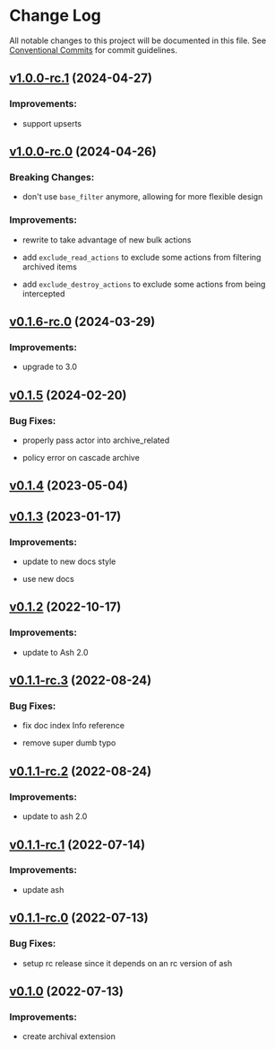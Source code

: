 # Change Log

All notable changes to this project will be documented in this file.
See [Conventional Commits](Https://conventionalcommits.org) for commit guidelines.

<!-- changelog -->

## [v1.0.0-rc.1](https://github.com/ash-project/ash_archival/compare/v1.0.0-rc.0...v1.0.0-rc.1) (2024-04-27)




### Improvements:

* support upserts

## [v1.0.0-rc.0](https://github.com/ash-project/ash_archival/compare/v0.1.6-rc.0...v1.0.0-rc.0) (2024-04-26)
### Breaking Changes:

* don't use `base_filter` anymore, allowing for more flexible design



### Improvements:

* rewrite to take advantage of new bulk actions

* add `exclude_read_actions` to exclude some actions from filtering archived items

* add `exclude_destroy_actions` to exclude some actions from being intercepted

## [v0.1.6-rc.0](https://github.com/ash-project/ash_archival/compare/v0.1.5...v0.1.6-rc.0) (2024-03-29)




### Improvements:

* upgrade to 3.0

## [v0.1.5](https://github.com/ash-project/ash_archival/compare/v0.1.4...v0.1.5) (2024-02-20)




### Bug Fixes:

* properly pass actor into archive_related

* policy error on cascade archive

## [v0.1.4](https://github.com/ash-project/ash_archival/compare/v0.1.3...v0.1.4) (2023-05-04)




## [v0.1.3](https://github.com/ash-project/ash_archival/compare/v0.1.2...v0.1.3) (2023-01-17)




### Improvements:

* update to new docs style

* use new docs

## [v0.1.2](https://github.com/ash-project/ash_archival/compare/v0.1.1-rc.3...v0.1.2) (2022-10-17)




### Improvements:

* update to Ash 2.0

## [v0.1.1-rc.3](https://github.com/ash-project/ash_archival/compare/v0.1.1-rc.2...v0.1.1-rc.3) (2022-08-24)




### Bug Fixes:

* fix doc index Info reference

* remove super dumb typo

## [v0.1.1-rc.2](https://github.com/ash-project/ash_archival/compare/v0.1.1-rc.1...v0.1.1-rc.2) (2022-08-24)




### Improvements:

* update to ash 2.0

## [v0.1.1-rc.1](https://github.com/ash-project/ash_archival/compare/v0.1.1-rc.0...v0.1.1-rc.1) (2022-07-14)




### Improvements:

* update ash

## [v0.1.1-rc.0](https://github.com/ash-project/ash_archival/compare/v0.1.0...v0.1.1-rc.0) (2022-07-13)




### Bug Fixes:

* setup rc release since it depends on an rc version of ash

## [v0.1.0](https://github.com/ash-project/ash_archival/compare/v0.1.0...v0.1.0) (2022-07-13)




### Improvements:

* create archival extension
